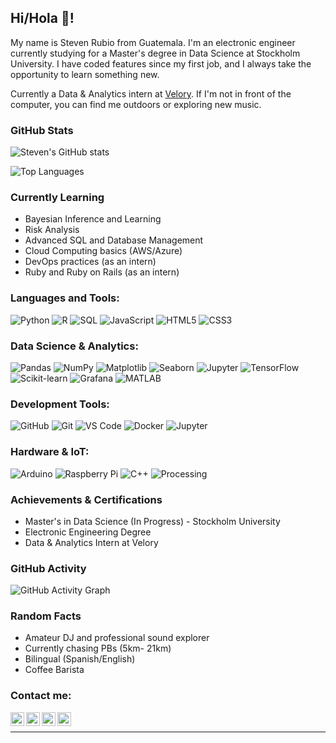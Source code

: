 ## Hi/Hola 👋!
My name is Steven Rubio from Guatemala. I'm an electronic engineer currently studying for a Master's degree in Data Science at Stockholm University.
I have coded features since my first job, and I always take the opportunity to learn something new. 

Currently a Data & Analytics intern at [Velory](https://velory.com/).
If I'm not in front of the computer, you can find me outdoors or exploring new music. 

### GitHub Stats
![Steven's GitHub stats](https://github-readme-stats.vercel.app/api?username=hiramRV&show_icons=true&theme=radical)

![Top Languages](https://github-readme-stats.vercel.app/api/top-langs/?username=hiramRV&layout=compact&theme=radical)

### Currently Learning
- Bayesian Inference and Learning
- Risk Analysis
- Advanced SQL and Database Management
- Cloud Computing basics (AWS/Azure)
- DevOps practices (as an intern)
- Ruby and Ruby on Rails (as an intern)

### Languages and Tools:

![Python](https://img.shields.io/badge/python-3670A0?style=for-the-badge&logo=python&logoColor=ffdd54)
![R](https://img.shields.io/badge/r-%23276DC3.svg?style=for-the-badge&logo=r&logoColor=white)
![SQL](https://img.shields.io/badge/sql-%23CC2927.svg?style=for-the-badge&logo=microsoft-sql-server&logoColor=white)
![JavaScript](https://img.shields.io/badge/javascript-%23323330.svg?style=for-the-badge&logo=javascript&logoColor=%23F7DF1E)
![HTML5](https://img.shields.io/badge/html5-%23E34F26.svg?style=for-the-badge&logo=html5&logoColor=white)
![CSS3](https://img.shields.io/badge/css3-%231572B6.svg?style=for-the-badge&logo=css3&logoColor=white)

### Data Science & Analytics:
![Pandas](https://img.shields.io/badge/pandas-%23150458.svg?style=for-the-badge&logo=pandas&logoColor=white)
![NumPy](https://img.shields.io/badge/numpy-%23013243.svg?style=for-the-badge&logo=numpy&logoColor=white)
![Matplotlib](https://img.shields.io/badge/Matplotlib-%23ffffff.svg?style=for-the-badge&logo=Matplotlib&logoColor=black)
![Seaborn](https://img.shields.io/badge/Seaborn-3670A0?style=for-the-badge&logo=seaborn&logoColor=white)
![Jupyter](https://img.shields.io/badge/jupyter-%23FA0F00.svg?style=for-the-badge&logo=jupyter&logoColor=white)
![TensorFlow](https://img.shields.io/badge/TensorFlow-%23FF6F00.svg?style=for-the-badge&logo=TensorFlow&logoColor=white)
![Scikit-learn](https://img.shields.io/badge/scikit--learn-%23F7931E.svg?style=for-the-badge&logo=scikit-learn&logoColor=white)
![Grafana](https://img.shields.io/badge/grafana-%23F46800.svg?style=for-the-badge&logo=grafana&logoColor=white)
![MATLAB](https://img.shields.io/badge/MATLAB-%23e16737.svg?style=for-the-badge&logo=MathWorks&logoColor=white)

### Development Tools:
![GitHub](https://img.shields.io/badge/github-%23121011.svg?style=for-the-badge&logo=github&logoColor=white)
![Git](https://img.shields.io/badge/git-%23F05033.svg?style=for-the-badge&logo=git&logoColor=white)
![VS Code](https://img.shields.io/badge/VS%20Code-0078d7.svg?style=for-the-badge&logo=visual-studio-code&logoColor=white)
![Docker](https://img.shields.io/badge/docker-%230db7ed.svg?style=for-the-badge&logo=docker&logoColor=white)
![Jupyter](https://img.shields.io/badge/jupyter-%23FA0F00.svg?style=for-the-badge&logo=jupyter&logoColor=white)

### Hardware & IoT:
![Arduino](https://img.shields.io/badge/-Arduino-00979D?style=for-the-badge&logo=Arduino&logoColor=white)
![Raspberry Pi](https://img.shields.io/badge/-Raspberry_Pi-C51A4A?style=for-the-badge&logo=Raspberry-Pi&logoColor=white)
![C++](https://img.shields.io/badge/c++-%2300599C.svg?style=for-the-badge&logo=c%2B%2B&logoColor=white)
![Processing](https://img.shields.io/badge/Processing-0096D8?style=for-the-badge&logo=processing-foundation&logoColor=white)

### Achievements & Certifications
- Master's in Data Science (In Progress) - Stockholm University
- Electronic Engineering Degree
- Data & Analytics Intern at Velory

### GitHub Activity
![GitHub Activity Graph](https://github-readme-activity-graph.vercel.app/graph?username=hiramRV&theme=radical)

### Random Facts
- Amateur DJ and professional sound explorer
- Currently chasing PBs (5km- 21km)
- Bilingual (Spanish/English)
- Coffee Barista 

### Contact me:

[<img align="left" alt="stevenRV | LinkedIn" width="22px" src="https://cdn.jsdelivr.net/npm/simple-icons@v3/icons/linkedin.svg" />](https://www.linkedin.com/in/steven-rubio-vasquez-2431ab1a6/)
[<img align="left" alt="stevenRV | Soundcloud" width="22px" src="https://cdn.jsdelivr.net/npm/simple-icons@v3/icons/soundcloud.svg" />](https://soundcloud.com/canchegenerico)
[<img align="left" alt="stevenRV | GitHub" width="22px" src="https://cdn.jsdelivr.net/npm/simple-icons@v3/icons/github.svg" />](https://github.com/stevenrubio)
[<img align="left" alt="stevenRV | Email" width="22px" src="https://cdn.jsdelivr.net/npm/simple-icons@v3/icons/gmail.svg" />](mailto:steven.rubio@example.com)
<br />

---

